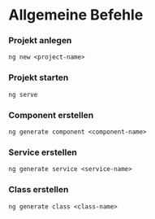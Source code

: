 # Allgemeine Befehle
### Projekt anlegen
```
ng new <project-name>
```

### Projekt starten
```
ng serve
```

### Component erstellen
```
ng generate component <component-name>
```

### Service erstellen
```
ng generate service <service-name>
```

### Class erstellen
```
ng generate class <class-name>
```
